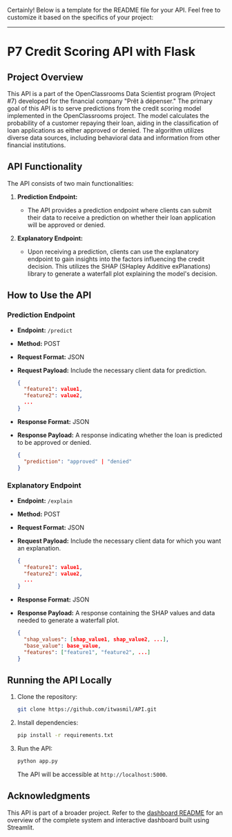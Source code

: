 Certainly! Below is a template for the README file for your API. Feel free to customize it based on the specifics of your project:

---

# P7 Credit Scoring API with Flask

## Project Overview

This API is a part of the OpenClassrooms Data Scientist program (Project #7) developed for the financial company "Prêt à dépenser." The primary goal of this API is to serve predictions from the credit scoring model implemented in the OpenClassrooms project. The model calculates the probability of a customer repaying their loan, aiding in the classification of loan applications as either approved or denied. The algorithm utilizes diverse data sources, including behavioral data and information from other financial institutions.

## API Functionality

The API consists of two main functionalities:

1. **Prediction Endpoint:**
   - The API provides a prediction endpoint where clients can submit their data to receive a prediction on whether their loan application will be approved or denied.

2. **Explanatory Endpoint:**
   - Upon receiving a prediction, clients can use the explanatory endpoint to gain insights into the factors influencing the credit decision. This utilizes the SHAP (SHapley Additive exPlanations) library to generate a waterfall plot explaining the model's decision.

## How to Use the API

### Prediction Endpoint

- **Endpoint:** `/predict`
- **Method:** POST
- **Request Format:** JSON
- **Request Payload:** Include the necessary client data for prediction.
  
  ```json
  {
    "feature1": value1,
    "feature2": value2,
    ...
  }
  ```

- **Response Format:** JSON
- **Response Payload:** A response indicating whether the loan is predicted to be approved or denied.

  ```json
  {
    "prediction": "approved" | "denied"
  }
  ```

### Explanatory Endpoint

- **Endpoint:** `/explain`
- **Method:** POST
- **Request Format:** JSON
- **Request Payload:** Include the necessary client data for which you want an explanation.
  
  ```json
  {
    "feature1": value1,
    "feature2": value2,
    ...
  }
  ```

- **Response Format:** JSON
- **Response Payload:** A response containing the SHAP values and data needed to generate a waterfall plot.

  ```json
  {
    "shap_values": [shap_value1, shap_value2, ...],
    "base_value": base_value,
    "features": ["feature1", "feature2", ...]
  }
  ```

## Running the API Locally

1. Clone the repository:

   ```bash
   git clone https://github.com/itwasmil/API.git
   ```

2. Install dependencies:

   ```bash
   pip install -r requirements.txt
   ```

3. Run the API:

   ```bash
   python app.py
   ```

   The API will be accessible at `http://localhost:5000`.

## Acknowledgments

This API is part of a broader project. Refer to the [dashboard README](#) for an overview of the complete system and interactive dashboard built using Streamlit.

